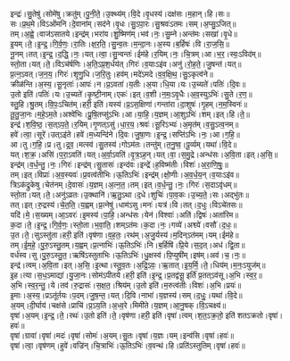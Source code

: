 

  
इन्द्रः॑।सु॒तेषु॑।सोमे॑षु।क्रतु॑म्।पु॒नी॒ते॒।उ॒क्थ्य॑म्।वि॒दे।वृ॒धस्य॑।दक्ष॑सः।म॒हान्।हि।सः॥  
सः।प्र॒थ॒मे।विऽओ॑मनि।दे॒वाना॑म्।सद॑ने।वृ॒धः।सु॒ऽपा॒रः।सु॒श्रवः॑ऽतमः।सम्।अ॒प्सु॒ऽजित्॥  
तम्।अ॒ह्वे॒।वाज॑ऽसातये।इन्द्र॑म्।भरा॑य।शु॒ष्मिण॑म्।भव॑।नः॒।सु॒म्ने।अन्त॑मः।सखा॑।वृ॒धे॥  
इ॒यम्।ते॒।इ॒न्द्र॒।गि॒र्व॒णः॒।रा॒तिः।क्ष॒र॒ति॒।सु॒न्व॒तः।म॒न्दा॒नः।अ॒स्य।ब॒र्हिषः॑।वि।रा॒ज॒सि॒॥  
नू॒नम्।तत्।इ॒न्द्र॒।द॒द्धि॒।नः॒।यत्।त्वा॒।सु॒न्वन्तः॑।ईम॑हे।र॒यिम्।नः॒।चि॒त्रम्।आ।भ॒र॒।स्वः॒ऽविद॑म्॥  
स्तो॒ता।यत्।ते॒।विऽच॑र्षणिः।अ॒ति॒ऽप्र॒श॒र्धय॑त्।गिरः॑।व॒याःऽइ॑व।अनु॑।रो॒ह॒ते॒।जु॒षन्त॑।यत्॥  
प्र॒त्न॒ऽवत्।ज॒न॒य॒।गिरः॑।शृ॒णु॒धि।ज॒रि॒तुः।हव॑म्।मदे॑ऽमदे।व॒व॒क्षि॒थ॒।सु॒ऽकृत्व॑ने॥  
क्रीळ॑न्ति।अ॒स्य॒।सू॒नृताः॑।आपः॑।न।प्र॒ऽवता॑।य॒तीः।अ॒या।धि॒या।यः।उ॒च्यते॑।पतिः॑।दि॒वः॥  
उ॒तो इति॑।पतिः॑।यः।उ॒च्यते॑।कृ॒ष्टी॒नाम्।एकः॑।इत्।व॒शी।न॒मः॒ऽवृ॒धैः।अ॒व॒स्युऽभिः॑।सु॒ते।र॒ण॒॥  
स्तु॒हि।श्रु॒तम्।वि॒पः॒ऽचित॑म्।हरी॒ इति॑।यस्य॑।प्र॒ऽस॒क्षिणा॑।गन्ता॑रा।दा॒शुषः॑।गृ॒हम्।न॒म॒स्विनः॑॥  
तू॒तु॒जा॒नः।म॒हे॒ऽम॒ते।अश्वे॑भिः।प्रु॒षि॒तप्सु॑ऽभिः।आ।या॒हि॒।य॒ज्ञम्।आ॒शुऽभिः॑।शम्।इत्।हि।ते॒॥  
इन्द्र॑।श॒वि॒ष्ठ॒।स॒त्ऽप॒ते॒।र॒यिम्।गृ॒णत्ऽसु॑।धा॒र॒य॒।श्रवः॑।सू॒रिऽभ्यः॑।अ॒मृत॑म्।व॒सु॒ऽत्व॒नम्॥  
हवे॑।त्वा॒।सूरे॑।उत्ऽइ॑ते।हवे॑।म॒ध्यन्दि॑ने।दि॒वः।जु॒षा॒णः।इ॒न्द्र॒।सप्ति॑ऽभिः।नः॒।आ।ग॒हि॒॥  
आ।तु।ग॒हि॒।प्र।तु।द्र॒व॒।मत्स्व॑।सु॒तस्य॑।गोऽम॑तः।तन्तु॑म्।त॒नु॒ष्व॒।पू॒र्व्यम्।यथा॑।वि॒दे॥  
यत्।श॒क्र॒।असि॑।प॒रा॒ऽवति॑।यत्।अ॒र्वा॒ऽवति॑।वृ॒त्र॒ऽह॒न्।यत्।वा॒।स॒मु॒द्रे।अन्ध॑सः।अ॒वि॒ता।इत्।अ॒सि॒॥  
इन्द्र॑म्।व॒र्ध॒न्तु॒।नः॒।गिरः॑।इन्द्र॑म्।सु॒तासः॑।इन्द॑वः।इन्द्रे॑।ह॒विष्म॑तीः।विशः॑।अ॒रा॒णि॒षुः॒॥  
तम्।इत्।विप्राः॑।अ॒व॒स्यवः॑।प्र॒वत्व॑तीभिः।ऊ॒तिऽभिः॑।इन्द्र॑म्।क्षो॒णीः।अ॒व॒र्ध॒य॒न्।व॒याःऽइ॑व॥  
त्रिऽक॑द्रुकेषु।चेत॑नम्।दे॒वासः॑।य॒ज्ञम्।अ॒त्न॒त॒।तम्।इत्।व॒र्ध॒न्तु॒।नः॒।गिरः॑।स॒दाऽवृ॑धम्॥  
स्तो॒ता।यत्।ते॒।अनु॑ऽव्रतः।उ॒क्थानि॑।ऋ॒तु॒ऽथा।द॒धे।शुचिः॑।पा॒व॒कः।उ॒च्य॒ते॒।सः।अद्भु॑तः॥  
तत्।इत्।रु॒द्रस्य॑।चे॒त॒ति॒।य॒ह्वम्।प्र॒त्नेषु॑।धाम॑ऽसु।मनः॑।यत्र॑।वि।तत्।द॒धुः।विऽचे॑तसः॥  
यदि॑।मे॒।स॒ख्यम्।आ॒ऽवरः॑।इ॒मस्य॑।पा॒हि॒।अन्ध॑सः।येन॑।विश्वाः॑।अति॑।द्विषः॑।अता॑रिम॥  
क॒दा।ते॒।इ॒न्द्र॒।गि॒र्व॒णः॒।स्तो॒ता।भ॒वा॒ति॒।शम्ऽत॑मः।क॒दा।नः॒।गव्ये॑।अश्व्ये॑।वसौ॑।द॒धः॒॥  
उ॒त।ते॒।सुऽस्तु॑ता।हरी॒ इति॑।वृष॑णा।व॒ह॒तः॒।रथ॑म्।अ॒जु॒र्यस्य॑।म॒दिन्ऽत॑मम्।यम्।ईम॑हे॥  
तम्।ई॒म॒हे॒।पु॒रु॒ऽस्तु॒तम्।य॒ह्वम्।प्र॒त्नाभिः॑।ऊ॒तिऽभिः॑।नि।ब॒र्हिषि॑।प्रि॒ये।स॒द॒त्।अध॑।द्वि॒ता॥  
वर्ध॑स्व।सु।पु॒रु॒ऽस्तु॒त॒।ऋषि॑ऽस्तुताभिः।ऊ॒तिऽभिः॑।धु॒क्षस्व॑।पि॒प्युषी॑म्।इष॑म्।अव॑।च॒।नः॒॥  
इन्द्र॑।त्वम्।अ॒वि॒ता।इत्।अ॒सि॒।इ॒त्था।स्तु॒व॒तः।अ॒द्रि॒ऽवः॒।ऋ॒तात्।इ॒य॒र्मि॒।ते॒।धिय॑म्।म॒नः॒ऽयुज॑म्॥  
इ॒ह।त्या।स॒ध॒ऽमाद्या॑।यु॒जा॒नः।सोम॑ऽपीतये।हरी॒ इति॑।इ॒न्द्र॒।प्र॒तद्व॑सू॒ इर्ति॑ प्र॒तत्ऽव॑सू।अ॒भि।स्व॒र॒॥  
अ॒भि।स्व॒र॒न्तु॒।ये।तव॑।रु॒द्रासः॑।स॒क्ष॒त॒।श्रिय॑म्।उ॒तो इति॑।म॒रुत्व॑तीः।विशः॑।अ॒भि।प्रयः॑॥  
इ॒माः।अ॒स्य॒।प्रऽतू॑र्तयः।प॒दम्।जु॒ष॒न्त॒।यत्।दि॒वि।नाभा॑।य॒ज्ञस्य॑।सम्।द॒धुः॒।यथा॑।वि॒दे॥  
अ॒यम्।दी॒र्घाय॑।चक्ष॑से।प्राचि॑।प्र॒ऽय॒ति।अ॒ध्व॒रे।मिमी॑ते।य॒ज्ञम्।आ॒नु॒षक्।वि॒ऽचक्ष्य॑॥  
वृषा॑।अ॒यम्।इ॒न्द्र॒।ते॒।रथः॑।उ॒तो इति॑।ते॒।वृष॑णा।हरी॒ इति॑।वृषा॑।त्वम्।श॒त॒ऽक्र॒तो॒ इति॑ शतऽक्रतो।वृषा॑।हवः॑॥  
वृषा॑।ग्रावा॑।वृषा॑।मदः॑।वृषा॑।सोमः॑।अ॒यम्।सु॒तः।वृषा॑।य॒ज्ञः।यम्।इन्व॑सि।वृषा॑।हवः॑॥  
वृषा॑।त्वा॒।वृष॑णम्।हुवे॑।वज्रि॑न्।चि॒त्राभिः॑।ऊ॒तिऽभिः॑।व॒वन्थ॑।हि।प्रति॑ऽस्तुतिम्।वृषा॑।हवः॑॥  
